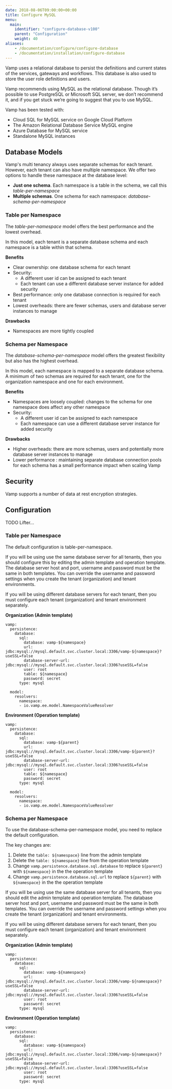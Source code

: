 ```yaml
---
date: 2018-08-06T09:00:00+00:00
title: Configure MySQL
menu:
  main:
    identifier: "configure-database-v100"
    parent: "Configuration"
    weight: 40
aliases:
    - /documentation/configure/configure-database
    - /documentation/installation/configure-database
---
```


Vamp uses a relational database to persist the definitions and current states of the services, gateways and workflows. This database is also used to store the user role definitions and users.

Vamp recommends using MySQL as the relational database. Though it’s possible to use PostgreSQL or Microsoft SQL server, we don’t recommend it, and if you get stuck we’re going to suggest that you to use MySQL.

Vamp has been tested with:

* Cloud SQL for MySQL service on Google Cloud Platform
* The Amazon Relational Database Service MySQL engine
* Azure Database for MySQL service
* Standalone MySQL instances

## Database Models

Vamp's multi tenancy always uses separate schemas for each tenant. However, each tenant can also have multiple namespace.
We offer two options to handle these namespace at the database level:

- **Just one schema**. Each namespace is a table in the schema, we call this *table-per-namespace*
- **Multiple schemas**. One schema for each namespace: *database-schema-per-namespace*


### Table per Namespace
The *table-per-namespace* model offers the best performance and the lowest overhead.

In this model, each tenant is a separate database schema and each namespace is a table within that schema.

**Benefits**

* Clear ownership: one database schema for each tenant
* Security:
  * A different user id can be assigned to each tenant
  * Each tenant can use a different database server instance for added security
* Best performance: only one database connection is required for each tenant
* Lowest overheads: there are fewer schemas, users and database server instances to manage

**Drawbacks**

* Namespaces are more tightly coupled

### Schema per Namespace
The *database-schema-per-namespace* model offers the greatest flexibility but also has the highest overhead.

In this model, each namespace is mapped to a separate database schema. A minimum of two schemas are required for each tenant, one for the organization namespace and one for each environment.

**Benefits**

* Namespaces are loosely coupled: changes to the schema for one namespace does affect any other namespace
* Security:
  * A different user id can be assigned to each namespace
  * Each namespace can use a different database server instance for added security

**Drawbacks**

* Higher overheads: there are more schemas, users and potentially more database server instances to manage
* Lower performance : maintaining separate database connection pools for each schema has a small performance impact when scaling Vamp

## Security
Vamp supports a number of data at rest encryption strategies.

## Configuration

TODO Lifter...

### Table per Namespace
The default configuration is table-per-namespace.

If you will be using use the same database server for all tenants, then you should configure this by editing the admin template and operation template. The database server host and port, username and password must be the same in both templates. You can override the username and password settings when you create the tenant (organization) and tenant environments.

If you will be using different database servers for each tenant, then you must configure each tenant (organization) and tenant environment separately.

**Organization (Admin template)**
```
vamp:
  persistence:
    database:
      sql:
        database: vamp-${namespace}
        url: jdbc:mysql://mysql.default.svc.cluster.local:3306/vamp-${namespace}?useSSL=false
        database-server-url: jdbc:mysql://mysql.default.svc.cluster.local:3306?useSSL=false
        user: root
        table: ${namespace}
        password: secret
      type: mysql
```
```
  model:
    resolvers:
      namespace:
      - io.vamp.ee.model.NamespaceValueResolver
```

**Environment (Operation template)**
```
vamp:
  persistence:
    database:
      sql:
        database: vamp-${parent}
        url: jdbc:mysql://mysql.default.svc.cluster.local:3306/vamp-${parent}?useSSL=false
        database-server-url: jdbc:mysql://mysql.default.svc.cluster.local:3306?useSSL=false
        user: root
        table: ${namespace}
        password: secret
      type: mysql
```
```
  model:
    resolvers:
      namespace:
      - io.vamp.ee.model.NamespaceValueResolver
```

### Schema per Namespace
To use the database-schema-per-namespace model, you need to replace the default configuration.

The key changes are:

1. Delete the `table: ${namespace}` line from the admin template
2. Delete the `table: ${namespace}` line from the operation template
3. Change `vamp.persistence.database.sql.database` to replace `${parent}` with `${namespace}` in the the operation template
4. Change `vamp.persistence.database.sql.url` to replace `${parent}` with `${namespace}` in the the operation template

If you will be using use the same database server for all tenants, then you should edit the admin template and operation template. The database server host and port, username and password must be the same in both templates. You can override the username and password settings when you create the tenant (organization) and tenant environments.

If you will be using different database servers for each tenant, then you must configure each tenant (organization) and tenant environment separately.

**Organization (Admin template)**
```
vamp:
  persistence:
    database:
      sql:
        database: vamp-${namespace}
        url: jdbc:mysql://mysql.default.svc.cluster.local:3306/vamp-${namespace}?useSSL=false
        database-server-url: jdbc:mysql://mysql.default.svc.cluster.local:3306?useSSL=false
        user: root
        password: secret
      type: mysql
```

**Environment (Operation template)**
```
vamp:
  persistence:
    database:
      sql:
        database: vamp-${namespace}
        url: jdbc:mysql://mysql.default.svc.cluster.local:3306/vamp-${namespace}?useSSL=false
        database-server-url: jdbc:mysql://mysql.default.svc.cluster.local:3306?useSSL=false
        user: root
        password: secret
      type: mysql
```
